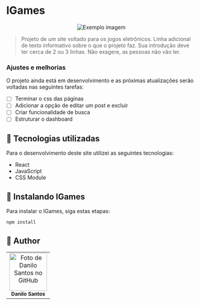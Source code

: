 # IGames

<p align="center">
  <img src="https://i.ibb.co/zFPrf20/logo.png" alt="Exemplo imagem">
</p>

> Projeto de um site voltado para os jogos eletrônicos. 
> Linha adicional de texto informativo sobre o que o projeto faz. Sua introdução deve ter cerca de 2 ou 3 linhas. Não exagere, as pessoas não vão ler.

### Ajustes e melhorias

O projeto ainda está em desenvolvimento e as próximas atualizações serão voltadas nas seguintes tarefas:

- [ ] Terminar o css das páginas
- [ ] Adicionar a opção de editar um post e excluir
- [ ] Criar funcionalidade de busca
- [ ] Estruturar o dashboard

## 💼 Tecnologias utilizadas

Para o desenvolvimento deste site utilizei as seguintes tecnologias:

- React
- JavaScript
- CSS Module

## 🚀 Instalando IGames

Para instalar o  IGames, siga estas etapas:

```
npm install
```

## :child: Author

<table>
  <tr>
    <td align="center">
        <img src="https://avatars.githubusercontent.com/u/152008168?s=400&u=710379e70ac9c4490d3044ffd12a47092b993f76&v=4" width="100px;" alt="Foto de Danilo Santos no GitHub"/><br>
        <sub>
          <b>Danilo Santos</b>
        </sub>
      </a>
    </td>
  </tr>
</table>

